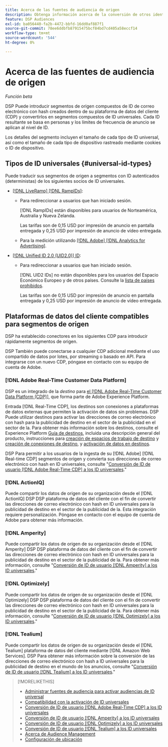 ```yaml
---
title: Acerca de las fuentes de audiencia de origen
description: Obtenga información acerca de la conversión de otros identificadores de usuario en segmentos de origen a ID universales para la segmentación sin cookies.
feature: DSP Audiences
exl-id: ba056440-fa2b-4472-bbfd-16dd0af887f1
source-git-commit: 78ee6ddbfb87915475bcf84bd7cd405a58eccf14
workflow-type: tm+mt
source-wordcount: '544'
ht-degree: 0%

---
```


# Acerca de las fuentes de audiencia de origen

*Función beta*

DSP Puede introducir segmentos de origen compuestos de ID de correo electrónico con hash creados dentro de su plataforma de datos del cliente (CDP) y convertirlos en segmentos compuestos de ID universales. Cada ID resultante se basa en personas y los límites de frecuencia de anuncio se aplican al nivel de ID<!-- Move that info. to somewhere else? -->.

Los detalles del segmento incluyen el tamaño de cada tipo de ID universal, así como el tamaño de cada tipo de dispositivo rastreado mediante cookies o ID de dispositivo.

## Tipos de ID universales {#universal-id-types}

<!--  Replace below with this once ID5 sources are possible 

Using your first-party data, you can create segments with IDs from the following universal ID partners.

* Authenticated (deterministic) IDs using hashed email addresses:

-->

Puede traducir sus segmentos de origen a segmentos con ID autenticados (deterministas) de los siguientes socios de ID universales.

* [[!DNL LiveRamp] [!DNL RampIDs]](https://liveramp.com/identity-resolution):

   * Para redireccionar a usuarios que han iniciado sesión.

     [!DNL RampIDs] están disponibles para usuarios de Norteamérica, Australia y Nueva Zelanda.

     Las tarifas son de 0,15 USD por impresión de anuncio en pantalla entregada y 0,25 USD por impresión de anuncio de vídeo entregada.

   * Para la medición utilizando [[!DNL Adobe] [!DNL Analytics for Advertising]](/help/integrations/analytics/overview.md).

* [[!DNL Unified ID 2.0 (UID2.0)] ID](https://unifiedid.com):

   * Para redireccionar a usuarios que han iniciado sesión.

     [!DNL UID2 IDs] no están disponibles para los usuarios del Espacio Económico Europeo y de otros países. Consulte la [lista de países prohibidos](/help/policies/universal-id-policy.md#prohibited-countries-uid2).

     Las tarifas son de 0,15 USD por impresión de anuncio en pantalla entregada y 0,25 USD por impresión de anuncio de vídeo entregada.

<!-- Not yet

* Probabilistic (unauthenticated) IDs using hashed email addresses:

  * [[!DNL ID5] IDs](https://id5.io): For retargeting unauthenticated site traffic, prospecting using third-party data, and measurement for both using [[!DNL Adobe] [!DNL Analytics for Advertising]](/help/integrations/analytics/overview.md). ID5 IDs are available for no fee.

    ID5 creates an ID by stitching together user signals (hashed email address) with various browser signals (such as IP address and timestamp).

    [!DNL Analytics] measurement requires all [prerequisites for implementing [!DNL Analytics for Advertising]](/help/integrations/analytics/prerequisites.md) and the [AMO ID and EF ID in your tracking URLs](/help/integrations/analytics/ids.md). You also must sign an agreement with [!DNL ID5] and set a parameter within your existing JavaScript tracking tags. <!-- Contact your Adobe Account Team for instructions. -->

<!--
    >[!NOTE]
    >
    >Third-party segments from [!DNL Eyeota] may automatically include ID5 IDs, in addition to users tracked by cookies or device IDs. The segment details include the size for each type. The usual usage fee for each segment, which is stated next to the segment name, applies; no additional fees are charged for the ID5 IDs.
-->

## Plataformas de datos del cliente compatibles para segmentos de origen

DSP ha establecido conectores en los siguientes CDP para introducir rápidamente segmentos de origen.

DSP También puede conectarse a cualquier CDP adicional mediante el uso compartido de datos por lotes, por streaming o basado en API. Para integrarse con un nuevo CDP, póngase en contacto con su equipo de cuenta de Adobe.

### [!DNL Adobe Real-Time Customer Data Platform]

DSP es un integrado de la *destino* para [el [!DNL Adobe Real-Time Customer Data Platform (CDP)]](https://experienceleague.adobe.com/docs/experience-platform/rtcdp/overview.html?lang=es), que forma parte de Adobe Experience Platform.

Entrada [!DNL Real-Time CDP], los destinos son conexiones a plataformas de datos externas que permiten la activación de datos sin problemas. DSP Puede utilizar destinos para activar las direcciones de correo electrónico con hash para la publicidad de destino en el sector de la publicidad en el sector de la. Para obtener más información sobre los destinos, consulte el Experience Platform [Guía de destinos](https://experienceleague.adobe.com/docs/experience-platform/destinations/home.html), incluida una descripción general del producto, instrucciones para [creación de espacios de trabajo de destino](https://experienceleague.adobe.com/docs/experience-platform/destinations/ui/destinations-workspace.html) y [creación de conexiones de destino](https://experienceleague.adobe.com/docs/experience-platform/destinations/ui/connect-destination.html), y [activación de datos en destinos](https://experienceleague.adobe.com/docs/experience-platform/destinations/ui/activate/activate-segment-streaming-destinations.html).

DSP Para permitir a los usuarios de la ingesta de su [!DNL Adobe] [!DNL Real-time CDP] segmentos de origen y convierta sus direcciones de correo electrónico con hash en ID universales, consulte &quot;[Conversión de ID de usuario [!DNL Adobe Real-Time CDP] a los ID universales](/help/dsp/audiences/sources/source-adobe-rtcdp.md).&quot;

### [!DNL ActionIQ]

Puede compartir los datos de origen de su organización desde el [!DNL ActionIQ] DSP DSP plataforma de datos del cliente con el fin de convertir las direcciones de correo electrónico con hash en ID universales para la publicidad de destino en el sector de la publicidad de la. Esta integración requiere personalización. Póngase en contacto con el equipo de cuenta de Adobe para obtener más información.

### [!DNL Amperity]

Puede compartir los datos de origen de su organización desde el [!DNL Amperity] DSP DSP plataforma de datos del cliente con el fin de convertir las direcciones de correo electrónico con hash en ID universales para la publicidad de destino en el sector de la publicidad de la. Para obtener más información, consulte &quot;[Conversión de ID de usuario [!DNL Amperity] a los ID universales](/help/dsp/audiences/sources/source-amperity.md).&quot;

### [!DNL Optimizely]

Puede compartir los datos de origen de su organización desde el [!DNL Optimizely] DSP DSP plataforma de datos del cliente con el fin de convertir las direcciones de correo electrónico con hash en ID universales para la publicidad de destino en el sector de la publicidad de la. Para obtener más información, consulte &quot;[Conversión de ID de usuario [!DNL Optimizely] a los ID universales](/help/dsp/audiences/sources/source-optimizely.md).&quot;

### [!DNL Tealium]

Puede compartir los datos de origen de su organización desde el [!DNL Tealium] plataforma de datos del cliente mediante [!DNL Amazon Web Services]. DSP Para obtener más información sobre la conversión de las direcciones de correo electrónico con hash a ID universales para la publicidad de destino en el mundo de los anuncios, consulte &quot;[Conversión de ID de usuario [!DNL Tealium] a los ID universales](/help/dsp/audiences/sources/source-tealium.md).&quot;

>[!MORELIKETHIS]
>
>* [Administrar fuentes de audiencia para activar audiencias de ID universal](source-manage.md)
>* [Compatibilidad con la activación de ID universales](/help/dsp/audiences/universal-ids.md)
>* [Conversión de ID de usuario [!DNL Adobe Real-Time CDP] a los ID universales](/help/dsp/audiences/sources/source-adobe-rtcdp.md)
>* [Conversión de ID de usuario [!DNL Amperity] a los ID universales](/help/dsp/audiences/sources/source-amperity.md)
>* [Conversión de ID de usuario [!DNL Optimizely] a los ID universales](/help/dsp/audiences/sources/source-optimizely.md)
>* [Conversión de ID de usuario [!DNL Tealium] a los ID universales](/help/dsp/audiences/sources/source-tealium.md)
>* [Acerca de Audience Management](/help/dsp/audiences/audience-about.md)
>* [Configuración de ubicación](/help/dsp/campaign-management/placements/placement-settings.md)
